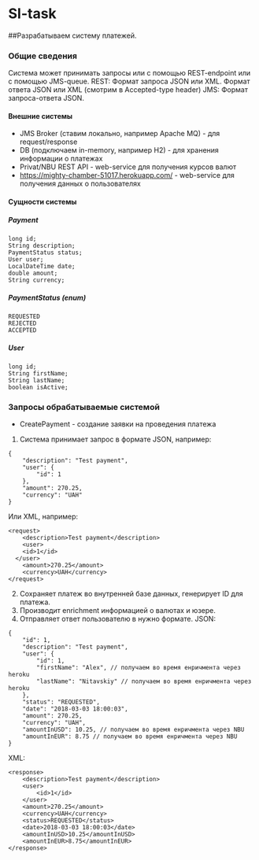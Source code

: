 # SI-task

##Разрабатываем систему платежей. 

### Общие сведения
Система может принимать запросы или c помощью REST-endpoint или с помощью JMS-queue. 
REST: Формат запроса JSON или XML. Формат ответа JSON или XML (смотрим в Accepted-type header)
JMS: Формат запроса-ответа JSON. 

#### Внешние системы
* JMS Broker (ставим локально, например Apache MQ) - для request/response
* DB (подключаем in-memory, например H2) - для хранения информации о платежах
* Privat/NBU REST API - web-service для получения курсов валют
* https://mighty-chamber-51017.herokuapp.com/ - web-service для получения данных о пользователях

#### Сущности системы
##### Payment
```
long id;
String description;
PaymentStatus status;
User user;
LocalDateTime date;
double amount;
String currency;
```

##### PaymentStatus (enum)
```
REQUESTED
REJECTED
ACCEPTED
```

##### User
```
long id;
String firstName;
String lastName;
boolean isActive;
```


### Запросы обрабатываемые системой
* CreatePayment - создание заявки на проведения платежа
1. Система принимает запрос в формате JSON, например:
```
{
	"description": "Test payment",
	"user": {
		"id": 1
	},
	"amount": 270.25,
	"currency": "UAH"
}
```
Или XML, например:
```
<request>
	<description>Test payment</description>
	<user>
    <id>1</id>
  </user>
	<amount>270.25</amount>
	<currency>UAH</currency>
</request>
```

2. Сохраняет платеж во внутренней базе данных, генерирует ID для платежа.
3. Производит enrichment информацией о валютах и юзере. 
4. Отправляет ответ пользователю в нужно формате.
JSON:
```
{
	"id": 1,
	"description": "Test payment",
	"user": {
		"id": 1,
		"firstName": "Alex", // получаем во время енричмента через heroku 
		"lastName": "Nitavskiy" // получаем во время енричмента через heroku
	},
	"status": "REQUESTED",
	"date": "2018-03-03 18:00:03",
	"amount": 270.25,
	"currency": "UAH",
	"amountInUSD": 10.25, // получаем во время енричмента через NBU
	"amountInEUR": 8.75 // получаем во время енричмента через NBU
}
```
XML:
```
<response>
	<description>Test payment</description>
	<user>
    	<id>1</id>
    </user>
	<amount>270.25</amount>
	<currency>UAH</currency>
	<status>REQUESTED</status>
	<date>2018-03-03 18:00:03</date>
	<amountInUSD>10.25</amountInUSD>
	<amountInEUR>8.75</amountInEUR>
</response>
```
